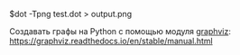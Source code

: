 $dot -Tpng test.dot > output.png

Создавать графы на Python с помощью модуля [graphviz](https://github.com/xflr6/graphviz): https://graphviz.readthedocs.io/en/stable/manual.html
